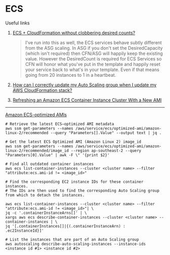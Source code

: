 # ECS

Useful links

1. [ECS + CloudFormation without clobbering desired counts?](https://www.reddit.com/r/aws/comments/6pwxkv/ecs_cloudformation_without_clobbering_desired/)
    > I've run into this as well, the ECS services behave subtly different from the ASG scaling. In ASG if you don't set the DesiredCapacity (which isn't required) then CFN/ASG will happily keep the existing value. However the DesiredCount is required for ECS Services so CFN will honor what you've put in the template and happily reset your service back to what's in your template. Even if that means going from 20 instances to 1 in a heartbeat.

1. [How can I correctly update my Auto Scaling group when I update my AWS CloudFormation stack?](https://aws.amazon.com/premiumsupport/knowledge-center/auto-scaling-group-rolling-updates/)
1. [Refreshing an Amazon ECS Container Instance Cluster With a New AMI](https://aws.amazon.com/blogs/compute/refreshing-an-amazon-ecs-container-instance-cluster-with-a-new-ami/)


---

[Amazon ECS-optimized AMIs](https://docs.aws.amazon.com/AmazonECS/latest/developerguideecs-optimized_AMI.html)

```
# Retrieve the latest ECS–optimized AMI metadata
aws ssm get-parameters --names /aws/service/ecs/optimized-ami/amazon-linux-2/recommended --query "Parameters[].Value" --output text | jq .

# Get the latest ECS Optimized AMI (Amazon Linux 2) image_id
aws ssm get-parameters --names /aws/service/ecs/optimized-ami/amazon-linux-2/recommended/image_id --region ap-southeast-2 --query "Parameters[0].Value" | awk -F \" '{print $2}'

# Find all outdated container instances
aws ecs list-container-instances --cluster <cluster name> --filter "attribute:ecs.ami-id != <image_id>"

# Find the corresponding EC2 instance IDs for these container instances.
# The IDs are then used to find the corresponding Auto Scaling group from which to detach the instances.

aws ecs list-container-instances --cluster <cluster name> --filter "attribute:ecs.ami-id != <image_id>"| \
jq -c '.containerInstanceArns[]' | \
xargs aws ecs describe-container-instances --cluster <cluster name> --container-instances | \
jq '[.containerInstances[]|{(.containerInstanceArn) : .ec2InstanceId}]'

# List the instances that are part of an Auto Scaling group
aws autoscaling describe-auto-scaling-instances --instance-ids <instance id #1> <instance id #2>

```
